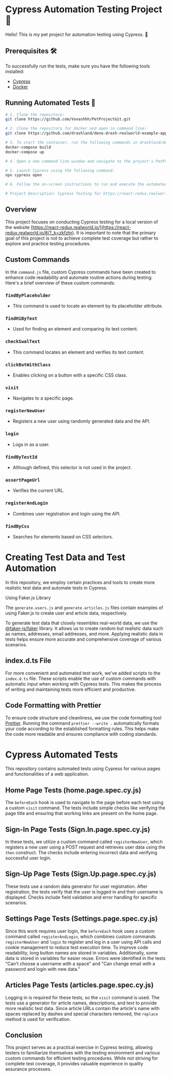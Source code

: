# Cypress Automation Testing Project 🚀

Hello! This is my pet project for automation testing using Cypress. 🧪

## Prerequisites 🛠️

To successfully run the tests, make sure you have the following tools installed:

- [Cypress](https://www.cypress.io/)
- [Docker](https://www.docker.com/)

## Running Automated Tests 🏃

```bash
# 1. Clone the repository:
git clone https://github.com/Vovashhh/PetProjectGit.git

# 2. Clone the repository for docker and open in command line:
git clone https://github.com/drashland/deno-drash-realworld-example-app.git

# 3. To start the container, run the following commands in drashland/deno-drash-realworld:
docker-compose build
docker-compose up

# 4. Open a new command line window and navigate to the project's PetProjectGit.

# 5. Launch Cypress using the following command:
npx cypress open

# 6. Follow the on-screen instructions to run and execute the automated tests. 🧐

# Project Description: Cypress Testing for https://react-redux.realworld.io/

```

## Overview

This project focuses on conducting Cypress testing for a local version of the website [https://react-redux.realworld.io/](https://react-redux.realworld.io/#/?_k=zkfztn). It is important to note that the primary goal of this project is not to achieve complete test coverage but rather to explore and practice testing procedures.

## Custom Commands

In the `command.js` file, custom Cypress commands have been created to enhance code readability and automate routine actions during testing. Here's a brief overview of these custom commands:

### `findByPlaceholder`

- This command is used to locate an element by its placeholder attribute.

### `findH1ByText`

- Used for finding an element and comparing its text content.

### `checkSwalText`

- This command locates an element and verifies its text content.

### `clickButWithClass`

- Enables clicking on a button with a specific CSS class.

### `visit`

- Navigates to a specific page.

### `registerNewUser`

- Registers a new user using randomly generated data and the API.

### `login`

- Logs in as a user.

### `findByTestId`

- Although defined, this selector is not used in the project.

### `assertPageUrl`

- Verifies the current URL.

### `registerAndLogin`

- Combines user registration and login using the API.

### `findByCss`

- Searches for elements based on CSS selectors.

# Creating Test Data and Test Automation

In this repository, we employ certain practices and tools to create more realistic test data and automate tests in Cypress.

Using Faker.js Library

The `generate.users.js` and `generate.articles.js` files contain examples of using Faker.js to create user and article data, respectively.

To generate test data that closely resembles real-world data, we use the [@faker-js/faker](https://github.com/marak/Faker.js/) library. It allows us to create random but realistic data such as names, addresses, email addresses, and more. Applying realistic data in tests helps ensure more accurate and comprehensive coverage of various scenarios.

## index.d.ts File

For more convenient and automated test work, we've added scripts to the `index.d.ts` file. These scripts enable the use of custom commands with automatic input when working with Cypress tests. This makes the process of writing and maintaining tests more efficient and productive.

## Code Formatting with Prettier

To ensure code structure and cleanliness, we use the code formatting tool [Prettier](https://prettier.io/). Running the command `prettier --write .` automatically formats your code according to the established formatting rules. This helps make the code more readable and ensures compliance with coding standards.

# Cypress Automated Tests

This repository contains automated tests using Cypress for various pages and functionalities of a web application.

## Home Page Tests (home.page.spec.cy.js)

The `beforeEach` hook is used to navigate to the page before each test using a custom `visit` command. The tests include simple checks like verifying the page title and ensuring that working links are present on the home page.

## Sign-In Page Tests (Sign.In.page.spec.cy.js)

In these tests, we utilize a custom command called `registerNewUser`, which registers a new user using a POST request and retrieves user data using the `then` construct. The checks include entering incorrect data and verifying successful user login.

## Sign-Up Page Tests (Sign.Up.page.spec.cy.js)

These tests use a random data generator for user registration. After registration, the tests verify that the user is logged in and their username is displayed. Checks include field validation and error handling for specific scenarios.

## Settings Page Tests (Settings.page.spec.cy.js)

Since this work requires user login, the `beforeEach` hook uses a custom command called `registerAndLogin`, which combines custom commands `registerNewUser` and `login` to register and log in a user using API calls and cookie management to reduce test execution time. To improve code readability, long button names are stored in variables. Additionally, some data is stored in variables for easier reuse. Errors were identified in the tests "Can't choose a username with a space" and "Can change email with a password and login with new data."

## Articles Page Tests (articles.page.spec.cy.js)

Logging in is required for these tests, so the `visit` command is used. The tests use a generator for article names, descriptions, and text to provide more realistic test data. Since article URLs contain the article's name with spaces replaced by dashes and special characters removed, the `replace` method is used for verification.

## Conclusion

This project serves as a practical exercise in Cypress testing, allowing testers to familiarize themselves with the testing environment and various custom commands for efficient testing procedures. While not striving for complete test coverage, it provides valuable experience in quality assurance processes.
